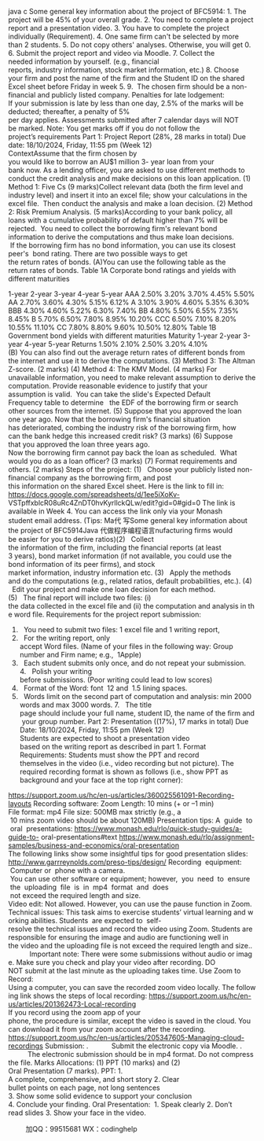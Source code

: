 java c
Some general key information about the project of BFC5914: 
1. The project will be 45% of your overall grade.
2. You need to complete a project report and a presentation video.
3. You have to complete the project individually (Requirement).
4. One same firm can't be selected by more than 2 students.
5. Do not copy others' analyses. Otherwise, you will get 0.
6. Submit the project report and video via Moodle.
7. Collect the needed information by yourself. (e.g., financial reports, industry information, stock market information, etc.)
8. Choose your firm and post the name of the firm and the Student ID on the shared Excel sheet before Friday in week 5.
9.  The chosen firm should be a non-financial and publicly listed company.
Penalties for late lodgement: 
If your submission is late by less than one day, 2.5% of the marks will be deducted; thereafter, a penalty of 5% per day applies. Assessments submitted after 7 calendar days will NOT be marked. Note: You get marks off if you do not follow the project’s requirements
Part 1: Project Report (28%, 28 marks in total) 
Due date:  18/10/2024, Friday, 11:55 pm (Week 12) ContextAssume that the firm chosen by you would like to borrow an AU$1 million 3- year loan from your bank now. As a lending officer, you are asked to use different methods to conduct the credit analysis and make decisions on this loan application.
(1) Method 1: Five Cs (9 marks)Collect relevant data (both the firm level and industry level) and insert it into an excel file; show your calculations in the excel file.  Then conduct the analysis and make a loan decision.
(2) Method 2: Risk Premium Analysis. (5 marks)According to your bank policy, all loans with a cumulative probability of default higher than 7% will be rejected.  You need to collect the borrowing firm's relevant bond information to derive the computations and thus make loan decisions.  If the borrowing firm has no bond information, you can use its closest peer's  bond rating.
There are two possible ways to get the return rates of bonds.
(A)You can use the following table as the return rates of bonds.
Table 1A Corporate bond ratings and yields with different maturities 

1-year 
2-year 
3-year 
4-year 
5-year 
AAA 
2.50% 
3.20% 
3.70% 
4.45% 
5.50% 
AA 
2.70% 
3.60% 
4.30% 
5.15% 
6.12% 
A 
3.10% 
3.90% 
4.60% 
5.35% 
6.30% 
BBB 
4.30% 
4.60% 
5.22% 
6.30% 
7.40% 
BB 
4.80% 
5.50% 
6.55% 
7.35% 
8.45% 
B 
5.70% 
6.50% 
7.80% 
8.95% 
10.20% 
CCC 
6.50% 
7.10% 
8.20% 
10.55% 
11.10% 
CC 
7.80% 
8.80% 
9.60% 
10.50% 
12.80% 
Table 1B Government bond yields with different maturities 
Maturity 
1-year 
2-year 
3-year 
4-year 
5-year 
Returns 
1.50% 
2.10% 
2.50% 
3.20% 
4.10% 
(B) You can also find out the average return rates of different bonds from the internet and use it to derive the computations.
(3) Method 3: The Altman Z-score. (2 marks)
(4) Method 4: The KMV Model. (4 marks)
For unavailable information, you need to make relevant assumption to derive the computation. Provide reasonable evidence to justify that your assumption is valid.  You can take the slide's Expected Default Frequency table to determine   the EDF of the borrowing firm or search other sources from the internet.
(5) Suppose that you approved the loan one year ago. Now that the borrowing firm's financial situation has deteriorated, combing the industry risk of the borrowing firm, how can the bank hedge this increased credit risk? (3 marks)
(6) Suppose that you approved the loan three years ago. Now the borrowing firm cannot pay back the loan as scheduled.  What would you do as a loan officer? (3 marks)
(7) Format requirements and others. (2 marks)
Steps of the project: 
(1)   Choose your publicly listed non-financial company as the borrowing firm, and post
this information on the shared Excel sheet. Here is the link to fill in: https://docs.google.com/spreadsheets/d/1ee5iXoKv-
VSTpffxblcR08uRc4ZnDT0hvKyrllckQLw/edit?gid=0#gid=0
The link is available in Week 4. You can access the link only via your Monash student email address.
(Tips: Ma代 写Some general key information about the project of BFC5914Java
代做程序编程语言nufacturing firms would be easier for you to derive ratios)(2)   Collect the information of the firm, including the financial reports (at least 3 years), bond market information (if not available, you could use the bond information of its peer firms), and stock market information, industry information etc.
(3)   Apply the methods and do the computations (e.g., related ratios, default probabilities, etc.).
(4)   Edit your project and make one loan decision for each method.
(5)   The final report will include two files: (i) the data collected in the excel file and (ii) the computation and analysis in the word file.
Requirements for the project report submission: 
1.   You need to submit two files: 1 excel file and 1 writing report,
2.   For the writing report, only accept Word files. (Name of your files in the following way: Group number and Firm name; e.g.,  1Apple)
3.   Each student submits only once, and do not repeat your submission.
4.   Polish your writing before submissions. (Poor writing could lead to low scores)
5.   Format of the Word: font  12 and  1.5 lining spaces.
6.   Words limit on the second part of computation and analysis: min 2000 words and max 3000 words.
7.   The title page should include your full name, student ID, the name of the firm and your group number.
Part 2: Presentation ((17%), 17 marks in total) 
Due Date:  18/10/2024, Friday, 11:55 pm (Week 12) 
Students are expected to shoot a presentation video based on the writing report as described in part 1.
Format Requirements: Students must show the PPT and record themselves in the video (i.e., video recording but not picture). The required recording format is shown as follows (i.e., show PPT as background and your face at the top right corner):

https://support.zoom.us/hc/en-us/articles/360025561091-Recording-layouts 
Recording software: Zoom
Length: 10 mins (+ or –1 min)
File format: mp4
File size: 500MB max strictly (e.g., a  10 mins zoom video should be about 120MB) Presentation tips:
A  guide  to  oral  presentations: https://www.monash.edu/rlo/quick-study-guides/a-guide-to- oral-presentations#text 
https://www.monash.edu/rlo/assignment-samples/business-and-economics/oral-presentation 
The following links show some insightful tips for good presentation slides:
http://www.garrreynolds.com/preso-tips/design/ Recording  equipment:  Computer or  phone with a camera.  You can use other software or equipment; however,  you  need  to  ensure  the  uploading  file  is  in  mp4  format  and  does  not exceed the required length and size.
Video edit: Not allowed. However, you can use the pause function in Zoom.
Technical issues: This task aims to exercise students’ virtual learning and working abilities. Students  are expected to  self-resolve the technical issues and record the video using Zoom. Students are responsible for ensuring the image and audio are functioning well in the video and the uploading file is not exceed the required length and size..            Important note: There were some submissions without audio or image. Make sure you check and play your video after recording. DO NOT submit at the last minute as the uploading takes time.
Use Zoom to Record:
Using a computer, you can save the recorded zoom video locally. The following link shows the steps of local recording:
https://support.zoom.us/hc/en-us/articles/201362473-Local-recording 
If you record using the zoom app of your phone, the procedure is similar, except the video is saved in the cloud. You can download it from your zoom account after the recording.
https://support.zoom.us/hc/en-us/articles/205347605-Managing-cloud-recordings 
Submission: 
.            Submit the electronic copy via Moodle.
.           The electronic submission should be in mp4 format. Do not compress the file. Marks Allocations: (1) PPT (10 marks) and (2) Oral Presentation (7 marks).
PPT: 1. A complete, comprehensive, and short story
2. Clear bullet points on each page, not long sentences
3. Show some solid evidence to support your conclusion
4. Conclude your finding.
Oral Presentation:  1. Speak clearly
2. Don’t read slides
3. Show your face in the video.









         
加QQ：99515681  WX：codinghelp
